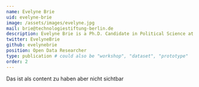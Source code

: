 ```yaml
---
name: Evelyne Brie
uid: evelyne-brie
image: /assets/images/evelyne.jpg
mail: brie@technologiestiftung-berlin.de
description: Evelyne Brie is a Ph.D. Candidate in Political Science at the University of Pennsylvania and a Research Assistant at the "Canada Research Chair in Quebec and Canadian Studies". She is particularly interested in the analysis and visualisation of geographical and social science data. 
twitter: EvelyneBrie
github: evelynebrie
position: Open Data Researcher
type: publication # could also be "workshop", "dataset", "prototype"
order: 2
---
```



Das ist als content zu haben aber nicht sichtbar
